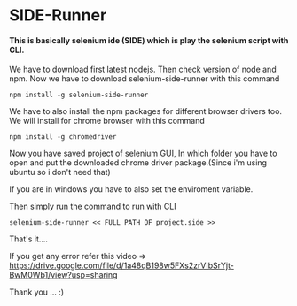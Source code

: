 # SIDE-Runner

#### This is basically selenium ide (SIDE) which is play the selenium script with CLI.

We have to download first latest nodejs.
Then check version of node and npm.
Now we have to download selenium-side-runner with this command

```
npm install -g selenium-side-runner
```


We have to also install the npm packages for different browser drivers too.
We will install for chrome browser with this command 
```
npm install -g chromedriver
```

Now you have saved project of selenium GUI, In which folder you have to open and put the downloaded chrome driver package.(Since i'm using ubuntu so i don't need that)

If you are in windows you have to also set the enviroment variable.

Then simply run the command to run with CLI
```
selenium-side-runner << FULL PATH OF project.side >>
```

That's it....


If you get any error refer this video => https://drive.google.com/file/d/1a48qB198w5FXs2zrVIbSrYjt-BwM0Wb1/view?usp=sharing


Thank you ... :)
